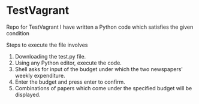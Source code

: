 # TestVagrant
Repo for TestVagrant
I have written a Python code which satisfies the given condition

Steps to execute the file involves

1. Downloading the test.py file.
2. Using any Python editor, execute the code.
3. Shell asks for input of the budget under which the two newspapers' weekly expenditure.
4. Enter the budget and press enter to confirm.
5. Combinations of papers which come under the specified budget will be displayed.
